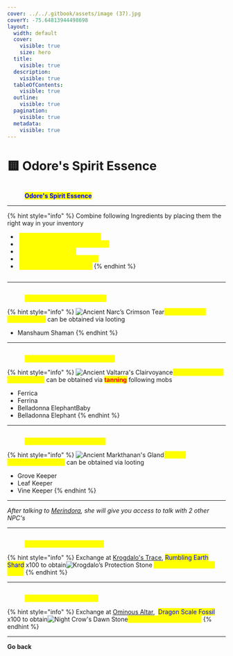 ```yaml
---
cover: ../../.gitbook/assets/image (37).jpg
coverY: -75.64813944498698
layout:
  width: default
  cover:
    visible: true
    size: hero
  title:
    visible: true
  description:
    visible: true
  tableOfContents:
    visible: true
  outline:
    visible: true
  pagination:
    visible: true
  metadata:
    visible: true
---
```


# 🟨 Odore's Spirit Essence

<figure><img src="https://592728697-files.gitbook.io/~/files/v0/b/gitbook-x-prod.appspot.com/o/spaces%2FkA2Ou9rHBG7pND0Xi3Co%2Fuploads%2FcHhd0HOJMS9tOXnGgJxg%2Fimage.png?alt=media&#x26;token=6016d3bc-7de5-4feb-9768-121dccef306a" alt=""><figcaption><p><mark style="color:blue;"><strong>Odore's Spirit Essence</strong></mark></p></figcaption></figure>

***

{% hint style="info" %}
Combine following Ingredients by placing them the right way in your inventory

* <img src="https://592728697-files.gitbook.io/~/files/v0/b/gitbook-x-prod.appspot.com/o/spaces%2FkA2Ou9rHBG7pND0Xi3Co%2Fuploads%2FQHgkTq6iHWaE7bFO9OJ6%2Fimage.png?alt=media&#x26;token=c4f98a86-cfca-4e35-ad2d-f5265caf302c" alt="" data-size="line"> <mark style="color:yellow;">Ancient Narc’s Crimson Tear</mark>
* <img src="https://592728697-files.gitbook.io/~/files/v0/b/gitbook-x-prod.appspot.com/o/spaces%2FkA2Ou9rHBG7pND0Xi3Co%2Fuploads%2F0e8Rvb2hWbf1kvLuyWuZ%2Fimage.png?alt=media&#x26;token=80443589-8aef-4103-ab7c-1f908c1e5395" alt="" data-size="line"> <mark style="color:yellow;">Ancient Valtarra's Clairvoyance</mark>
* <img src="https://592728697-files.gitbook.io/~/files/v0/b/gitbook-x-prod.appspot.com/o/spaces%2FkA2Ou9rHBG7pND0Xi3Co%2Fuploads%2FJtbHf177vXp3P9DYbqcW%2Fimage.png?alt=media&#x26;token=f660f218-6145-4eae-8d63-e21e9c8ef6ac" alt="" data-size="line"> <mark style="color:yellow;">Markthanan’s Gland</mark>
* <img src="https://592728697-files.gitbook.io/~/files/v0/b/gitbook-x-prod.appspot.com/o/spaces%2FkA2Ou9rHBG7pND0Xi3Co%2Fuploads%2F5Dr513nF8ywMooNqJnlZ%2Fimage.png?alt=media&#x26;token=d94f9100-6ad1-4fd1-bd81-c82b941c75bc" alt="" data-size="line"> <mark style="color:yellow;">Krogdalo’s Protection Stone</mark>
* <img src="https://592728697-files.gitbook.io/~/files/v0/b/gitbook-x-prod.appspot.com/o/spaces%2FkA2Ou9rHBG7pND0Xi3Co%2Fuploads%2FIqcuGZ7aFnl5XpXKLgnH%2Fimage.png?alt=media&#x26;token=9f0557ab-7386-4682-9041-bc9fd8daf2d9" alt="" data-size="line"> <mark style="color:yellow;">Night Crow’s Dawn Stone</mark>
{% endhint %}

<figure><img src="https://592728697-files.gitbook.io/~/files/v0/b/gitbook-x-prod.appspot.com/o/spaces%2FkA2Ou9rHBG7pND0Xi3Co%2Fuploads%2FmaWrjl1LVvgezpD3yAK1%2Fimage.png?alt=media&#x26;token=ce93e0a5-afb2-4074-ba25-5f068eef0c09" alt=""><figcaption></figcaption></figure>

***

<figure><img src="https://592728697-files.gitbook.io/~/files/v0/b/gitbook-x-prod.appspot.com/o/spaces%2FkA2Ou9rHBG7pND0Xi3Co%2Fuploads%2FIWEHQA3Fp01KX9CJt3Z5%2Fimage.png?alt=media&#x26;token=6237c376-34da-4a33-9925-fb64781e257f" alt=""><figcaption><p><mark style="color:yellow;">Ancient Narc’s Crimson Tear</mark></p></figcaption></figure>

{% hint style="info" %}
<img src="https://592728697-files.gitbook.io/~/files/v0/b/gitbook-x-prod.appspot.com/o/spaces%2FkA2Ou9rHBG7pND0Xi3Co%2Fuploads%2FIWEHQA3Fp01KX9CJt3Z5%2Fimage.png?alt=media&#x26;token=6237c376-34da-4a33-9925-fb64781e257f" alt="Ancient Narc’s Crimson Tear" data-size="line"><mark style="color:yellow;">Ancient Narc’s Crimson Tear</mark> can be obtained via looting

* Manshaum Shaman
{% endhint %}

***

<figure><img src="https://592728697-files.gitbook.io/~/files/v0/b/gitbook-x-prod.appspot.com/o/spaces%2FkA2Ou9rHBG7pND0Xi3Co%2Fuploads%2FbId7EGpydnID74C27og8%2Fimage.png?alt=media&#x26;token=c01e4957-4b97-46f6-8a10-7f48b7106e82" alt=""><figcaption><p><mark style="color:yellow;">Ancient Valtarra's Clairvoyance</mark></p></figcaption></figure>

{% hint style="info" %}
<img src="https://592728697-files.gitbook.io/~/files/v0/b/gitbook-x-prod.appspot.com/o/spaces%2FkA2Ou9rHBG7pND0Xi3Co%2Fuploads%2FbId7EGpydnID74C27og8%2Fimage.png?alt=media&#x26;token=c01e4957-4b97-46f6-8a10-7f48b7106e82" alt="Ancient Valtarra&#x27;s Clairvoyance" data-size="line"><mark style="color:yellow;">Ancient Valtarra's Clairvoyance</mark> can be obtained via <mark style="color:red;">**tanning**</mark> following mobs

* Ferrica
* Ferrina
* Belladonna ElephantBaby
* Belladonna Elephant
{% endhint %}

***

<figure><img src="https://592728697-files.gitbook.io/~/files/v0/b/gitbook-x-prod.appspot.com/o/spaces%2FkA2Ou9rHBG7pND0Xi3Co%2Fuploads%2FUFF3NYZWjmpWe9hDhpbo%2Fimage.png?alt=media&#x26;token=2cbb87b4-9cf7-4575-8245-02bfba034f2a" alt=""><figcaption><p><mark style="color:yellow;">Ancient Markthanan's Gland</mark></p></figcaption></figure>

{% hint style="info" %}
<img src="https://592728697-files.gitbook.io/~/files/v0/b/gitbook-x-prod.appspot.com/o/spaces%2FkA2Ou9rHBG7pND0Xi3Co%2Fuploads%2FUFF3NYZWjmpWe9hDhpbo%2Fimage.png?alt=media&#x26;token=2cbb87b4-9cf7-4575-8245-02bfba034f2a" alt="Ancient Markthanan&#x27;s Gland" data-size="line"><mark style="color:yellow;">Ancient Markthanan's Gland</mark> can be obtained via looting

* Grove Keeper
* Leaf Keeper
* Vine Keeper
{% endhint %}

***

_After talking to_ [_Merindora_](https://bdocodex.com/us/npc/45559/)_, she will give you access to talk with 2 other NPC's_

***

<figure><img src="https://592728697-files.gitbook.io/~/files/v0/b/gitbook-x-prod.appspot.com/o/spaces%2FkA2Ou9rHBG7pND0Xi3Co%2Fuploads%2F5KXIyxelFSwJUii0xzPi%2Fimage.png?alt=media&#x26;token=c692992e-1103-4049-8920-29fc9ba98ad8" alt=""><figcaption><p><mark style="color:yellow;">Krogdalo’s Protection Stone</mark></p></figcaption></figure>

{% hint style="info" %}
Exchange at [Krogdalo's Trace](https://bdocodex.com/us/npc/50717/), <img src="https://592728697-files.gitbook.io/~/files/v0/b/gitbook-x-prod.appspot.com/o/spaces%2FkA2Ou9rHBG7pND0Xi3Co%2Fuploads%2FoNJjg6TcRdhgtGuEPFVK%2Fimage.png?alt=media&#x26;token=b585480a-22d8-4e1e-8107-9e9e43cfaed7" alt="" data-size="line"><mark style="color:blue;">Rumbling Earth Shard</mark> x100 to obtain<img src="https://592728697-files.gitbook.io/~/files/v0/b/gitbook-x-prod.appspot.com/o/spaces%2FkA2Ou9rHBG7pND0Xi3Co%2Fuploads%2F5KXIyxelFSwJUii0xzPi%2Fimage.png?alt=media&#x26;token=c692992e-1103-4049-8920-29fc9ba98ad8" alt="Krogdalo’s Protection Stone" data-size="line"> <mark style="color:yellow;">Krogdalo’s Protection Stone</mark>
{% endhint %}

***

<figure><img src="https://592728697-files.gitbook.io/~/files/v0/b/gitbook-x-prod.appspot.com/o/spaces%2FkA2Ou9rHBG7pND0Xi3Co%2Fuploads%2FhwWTiYs5teYDzthyjOcI%2Fimage.png?alt=media&#x26;token=7118e576-3f29-4d1e-9dd4-637ed62fa0a0" alt=""><figcaption><p><mark style="color:yellow;">Night Crow's Dawn Stone</mark></p></figcaption></figure>

{% hint style="info" %}
Exchange at [Ominous Altar](https://bdocodex.com/us/npc/50729/1/), <img src="https://592728697-files.gitbook.io/~/files/v0/b/gitbook-x-prod.appspot.com/o/spaces%2FkA2Ou9rHBG7pND0Xi3Co%2Fuploads%2FzNEdDElgWwe2Gs1ARltN%2Fimage.png?alt=media&#x26;token=e12b5049-507c-4143-93c8-f8838fa294ae" alt="" data-size="line"> <mark style="color:blue;">Dragon Scale Fossil</mark> x100 to obtain<img src="https://592728697-files.gitbook.io/~/files/v0/b/gitbook-x-prod.appspot.com/o/spaces%2FkA2Ou9rHBG7pND0Xi3Co%2Fuploads%2FhwWTiYs5teYDzthyjOcI%2Fimage.png?alt=media&#x26;token=7118e576-3f29-4d1e-9dd4-637ed62fa0a0" alt="Night Crow&#x27;s Dawn Stone" data-size="line"><mark style="color:yellow;">Night Crow's Dawn Stone</mark>
{% endhint %}

***

**Go back**
